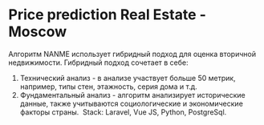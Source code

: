 # Price prediction Real Estate - Moscow
Алгоритм NANME использует гибридный подход для оценка вторичной недвижимости.
Гибридный подход сочетает в себе:
1. Технический анализ - в анализе участвует больше 50 метрик, например, типы стен, этажность, серия дома и т.д.
2. Фундаментальный анализ - алгоритм анализирует исторические данные, также учитываются социологические и экономические факторы страны.  Stack: Laravel, Vue JS, Python, PostgreSql.
